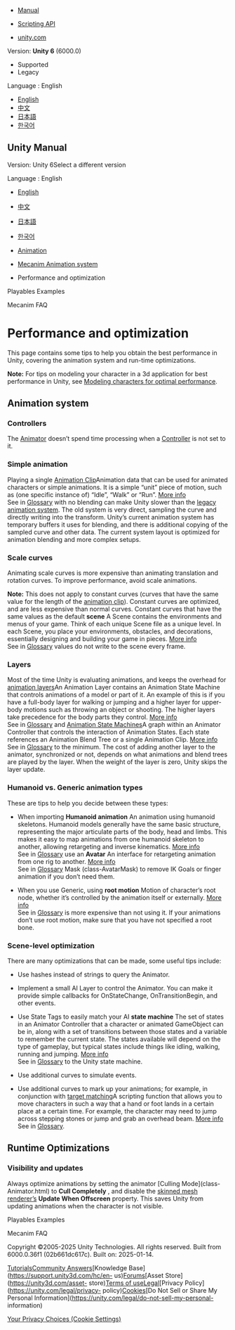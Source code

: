 [](https://docs.unity3d.com)

  * [Manual](../Manual/index.html)
  * [Scripting API](../ScriptReference/index.html)

  * [unity.com](https://unity.com/)

Version: **Unity 6** (6000.0)

  * Supported
  * Legacy

Language : English

  * [English](/Manual/MecanimPeformanceandOptimization.html)
  * [中文](/cn/current/Manual/MecanimPeformanceandOptimization.html)
  * [日本語](/ja/current/Manual/MecanimPeformanceandOptimization.html)
  * [한국어](/kr/current/Manual/MecanimPeformanceandOptimization.html)

[](https://docs.unity3d.com)

## Unity Manual

Version: Unity 6Select a different version

Language : English

  * [English](/Manual/MecanimPeformanceandOptimization.html)
  * [中文](/cn/current/Manual/MecanimPeformanceandOptimization.html)
  * [日本語](/ja/current/Manual/MecanimPeformanceandOptimization.html)
  * [한국어](/kr/current/Manual/MecanimPeformanceandOptimization.html)

  * [Animation](AnimationSection.html)
  * [Mecanim Animation system](AnimationOverview.html)
  * Performance and optimization

[](Playables-Examples.html)

Playables Examples

[](MecanimFAQ.html)

Mecanim FAQ

# Performance and optimization

This page contains some tips to help you obtain the best performance in Unity,
covering the animation system and run-time optimizations.

**Note:** For tips on modeling your character in a 3d application for best
performance in Unity, see [Modeling characters for optimal
performance](ModelingOptimizedCharacters.html).

## Animation system

### Controllers

The [Animator](class-Animator.html) doesn’t spend time processing when a
[Controller](class-AnimatorController.html) is not set to it.

### Simple animation

Playing a single [Animation Clip](class-AnimationClip.html)Animation data that
can be used for animated characters or simple animations. It is a simple
“unit” piece of motion, such as (one specific instance of) “Idle”, “Walk” or
“Run”. [More info](class-AnimationClip.html)  
See in [Glossary](Glossary.html#AnimationClip) with no blending can make Unity
slower than the [legacy animation system](Animations.html). The old system is
very direct, sampling the curve and directly writing into the transform.
Unity’s current animation system has temporary buffers it uses for blending,
and there is additional copying of the sampled curve and other data. The
current system layout is optimized for animation blending and more complex
setups.

### Scale curves

Animating scale curves is more expensive than animating translation and
rotation curves. To improve performance, avoid scale animations.

**Note:** This does not apply to constant curves (curves that have the same
value for the length of the [animation clip](AnimationClips.html)). Constant
curves are optimized, and are less expensive than normal curves. Constant
curves that have the same values as the default **scene** A Scene contains the
environments and menus of your game. Think of each unique Scene file as a
unique level. In each Scene, you place your environments, obstacles, and
decorations, essentially designing and building your game in pieces. [More
info](CreatingScenes.html)  
See in [Glossary](Glossary.html#Scene) values do not write to the scene every
frame.

### Layers

Most of the time Unity is evaluating animations, and keeps the overhead for
[animation layers](AnimationLayers.html)An Animation Layer contains an
Animation State Machine that controls animations of a model or part of it. An
example of this is if you have a full-body layer for walking or jumping and a
higher layer for upper-body motions such as throwing an object or shooting.
The higher layers take precedence for the body parts they control. [More
info](AnimationLayers.html)  
See in [Glossary](Glossary.html#AnimationLayer) and [Animation State
Machines](AnimationStateMachines.html)A graph within an Animator Controller
that controls the interaction of Animation States. Each state references an
Animation Blend Tree or a single Animation Clip. [More
info](AnimationStateMachines.html)  
See in [Glossary](Glossary.html#AnimationStateMachine) to the minimum. The
cost of adding another layer to the animator, synchronized or not, depends on
what animations and blend trees are played by the layer. When the weight of
the layer is zero, Unity skips the layer update.

### Humanoid vs. Generic animation types

These are tips to help you decide between these types:

  * When importing **Humanoid animation** An animation using humanoid skeletons. Humanoid models generally have the same basic structure, representing the major articulate parts of the body, head and limbs. This makes it easy to map animations from one humanoid skeleton to another, allowing retargeting and inverse kinematics. [More info](ConfiguringtheAvatar.html)  
See in [Glossary](Glossary.html#Humanoidanimation) use an **Avatar** An
interface for retargeting animation from one rig to another. [More
info](ConfiguringtheAvatar.html)  
See in [Glossary](Glossary.html#Avatar) Mask (class-AvatarMask) to remove IK
Goals or finger animation if you don’t need them.

  * When you use Generic, using **root motion** Motion of character’s root node, whether it’s controlled by the animation itself or externally. [More info](RootMotion.html)  
See in [Glossary](Glossary.html#RootMotion) is more expensive than not using
it. If your animations don’t use root motion, make sure that you have not
specified a root bone.

### Scene-level optimization

There are many optimizations that can be made, some useful tips include:

  * Use hashes instead of strings to query the Animator.
  * Implement a small AI Layer to control the Animator. You can make it provide simple callbacks for OnStateChange, OnTransitionBegin, and other events.
  * Use State Tags to easily match your AI **state machine** The set of states in an Animator Controller that a character or animated GameObject can be in, along with a set of transitions between those states and a variable to remember the current state. The states available will depend on the type of gameplay, but typical states include things like idling, walking, running and jumping. [More info](StateMachineBasics.html)  
See in [Glossary](Glossary.html#StateMachine) to the Unity state machine.

  * Use additional curves to simulate events.
  * Use additional curves to mark up your animations; for example, in conjunction with [target matching](TargetMatching.html)A scripting function that allows you to move characters in such a way that a hand or foot lands in a certain place at a certain time. For example, the character may need to jump across stepping stones or jump and grab an overhead beam. [More info](TargetMatching.html)  
See in [Glossary](Glossary.html#Targetmatching).

## Runtime Optimizations

### Visibility and updates

Always optimize animations by setting the animator [Culling Mode](class-
Animator.html) to **Cull Completely** , and disable the [skinned mesh
renderer’s](class-SkinnedMeshRenderer.html) **Update When Offscreen**
property. This saves Unity from updating animations when the character is not
visible.

[](Playables-Examples.html)

Playables Examples

[](MecanimFAQ.html)

Mecanim FAQ

Copyright ©2005-2025 Unity Technologies. All rights reserved. Built from
6000.0.36f1 (02b661dc617c). Built on: 2025-01-14.

[Tutorials](https://learn.unity.com/)[Community
Answers](https://answers.unity3d.com)[Knowledge
Base](https://support.unity3d.com/hc/en-
us)[Forums](https://forum.unity3d.com)[Asset Store](https://unity3d.com/asset-
store)[Terms of
use](https://docs.unity3d.com/Manual/TermsOfUse.html)[Legal](https://unity.com/legal)[Privacy
Policy](https://unity.com/legal/privacy-
policy)[Cookies](https://unity.com/legal/cookie-policy)[Do Not Sell or Share
My Personal Information](https://unity.com/legal/do-not-sell-my-personal-
information)

[Your Privacy Choices (Cookie Settings)](javascript:void\(0\);)

